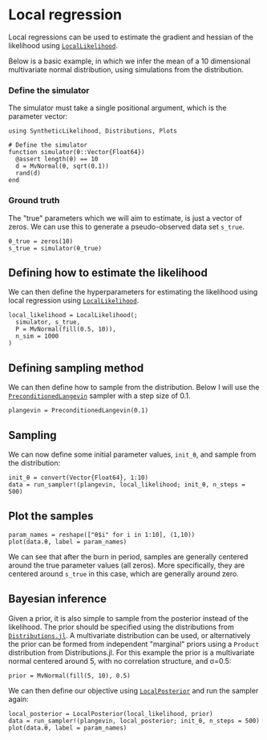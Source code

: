 # Local regression
Local regressions can be used to estimate the gradient and hessian of the likelihood using [`LocalLikelihood`](@ref).

Below is a basic example, in which we infer the mean of a 10 dimensional multivariate normal distribution, using simulations from the distribution.

### Define the simulator
The simulator must take a single positional argument, which is the parameter vector:

```@example 1
using SyntheticLikelihood, Distributions, Plots

# Define the simulator
function simulator(θ::Vector{Float64})
  @assert length(θ) == 10
  d = MvNormal(θ, sqrt(0.1))
  rand(d)
end
```

### Ground truth
The "true" parameters which we will aim to estimate, is just a vector of zeros. We can use this to generate a pseudo-observed data set `s_true`.

```@example 1
θ_true = zeros(10)
s_true = simulator(θ_true)
```

## Defining how to estimate the likelihood
We can then define the hyperparameters for estimating the likelihood using local regression using [`LocalLikelihood`](@ref).

```@example 1
local_likelihood = LocalLikelihood(;
  simulator, s_true,
  P = MvNormal(fill(0.5, 10)),
  n_sim = 1000
)
```

## Defining sampling method
We can then define how to sample from the distribution. Below I will use the [`PreconditionedLangevin`](@ref) sampler with a step size of 0.1.

```@example 1
plangevin = PreconditionedLangevin(0.1)
```

## Sampling
We can now define some initial parameter values, `init_θ`, and sample from the distribution:

```@example 1
init_θ = convert(Vector{Float64}, 1:10)
data = run_sampler!(plangevin, local_likelihood; init_θ, n_steps = 500)
```

## Plot the samples
```@example 1
param_names = reshape(["θ$i" for i in 1:10], (1,10))
plot(data.θ, label = param_names)
```

We can see that after the burn in period, samples are generally centered around the true parameter values (all zeros). More specifically, they are centered around `s_true` in this case, which are generally around zero.

## Bayesian inference
Given a prior, it is also simple to sample from the posterior instead of the likelihood. The prior should be specified using the distributions from [`Distributions.jl`](https://juliastats.org/Distributions.jl/stable/). A multivariate distribution can be used, or alternatively the prior can be formed from independent "marginal" priors using a `Product` distribution from Distributions.jl. For this example the prior is a multivariate normal centered around 5, with no correlation structure, and σ=0.5:

```@example 1
prior = MvNormal(fill(5, 10), 0.5)
```

We can then define our objective using [`LocalPosterior`](@ref) and run the sampler again:

```@example 1
local_posterior = LocalPosterior(local_likelihood, prior)
data = run_sampler!(plangevin, local_posterior; init_θ, n_steps = 500)
plot(data.θ, label = param_names)
```
